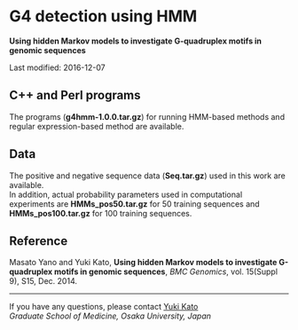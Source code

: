 # G4 detection using HMM
**Using hidden Markov models to investigate G-quadruplex motifs in genomic sequences**

Last modified: 2016-12-07

## C++ and Perl programs  
The programs (**g4hmm-1.0.0.tar.gz**) for running HMM-based methods and regular expression-based method are available.

## Data    
The positive and negative sequence data (**Seq.tar.gz**) used in this work are available.  
In addition, actual probability parameters used in computational experiments are **HMMs_pos50.tar.gz** for 50 training sequences and **HMMs_pos100.tar.gz** for 100 training sequences.

## Reference  
Masato Yano and Yuki Kato,
**Using hidden Markov models to investigate G-quadruplex motifs in genomic sequences**,
*BMC Genomics*, vol. 15(Suppl 9), S15, Dec. 2014.

---
If you have any questions, please contact [Yuki Kato](http://www.med.osaka-u.ac.jp/pub/rna/ykato/)  
*Graduate School of Medicine, Osaka University, Japan*
